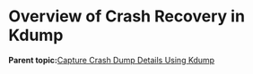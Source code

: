<!--
SPDX-FileCopyrightText: 2023,2024 Oracle and/or its affiliates.
SPDX-License-Identifier: CC-BY-SA-4.0
-->
# Overview of Crash Recovery in Kdump

**Parent topic:**[Capture Crash Dump Details Using Kdump](../topics/cockpit-kdump.md)

